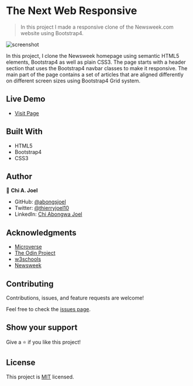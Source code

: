 # The Next Web Responsive

> In this project I made a responsive clone of the Newsweek.com website using Bootstrap4.

![screenshot](../features/screenshot.png)

In this project, I clone the Newsweek homepage using semantic HTML5 elements, Bootstrap4 as well as plain CSS3. The page starts with a header section that uses the Bootstrap4 navbar classes to make it responsive. The main part of the page contains a set of articles that are aligned differently on different screen sizes using Bootstrap4 Grid system.

## Live Demo 

- [Visit Page](https://abongsjoel.github.io/Newsweek-clone/.)

## Built With

- HTML5
- Bootstrap4
- CSS3


## Author

👤 **Chi A. Joel**

- GitHub: [@abongsjoel](https://github.com/abongsjoel)
- Twitter: [@thierryjoel10](https://twitter.com/ThierryJoel10)
- LinkedIn: [Chi Abongwa Joel](https://www.linkedin.com/in/chi-abongwa-joel-b4285a97/)


## Acknowledgments

- [Microverse](https://www.microverse.org/)
- [The Odin Project](https://www.theodinproject.com)
- [w3schools](https://www.w3schools.com)
- [Newsweek](https://www.newsweek.com/)

## Contributing

Contributions, issues, and feature requests are welcome!

Feel free to check the [issues page](https://github.com/abongsjoel/Newsweek-clone/issues).

## Show your support

Give a ⭐️ if you like this project!

## License

  <p>This project is <a href="../features/LICENSE">MIT</a> licensed.</p>

